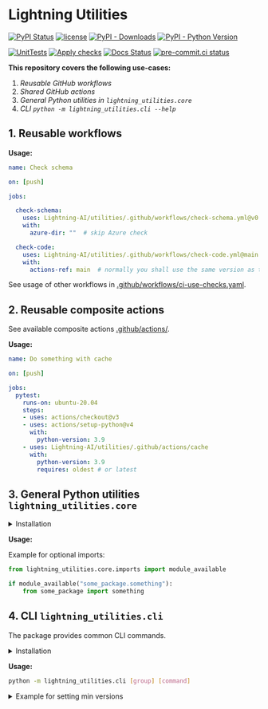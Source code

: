 # Lightning Utilities

[![PyPI Status](https://badge.fury.io/py/lightning-utilities.svg)](https://badge.fury.io/py/lightning-utilities)
[![license](https://img.shields.io/badge/License-Apache%202.0-blue.svg)](https://github.com/Lightning-AI/lightning_utilities/blob/master/LICENSE)
[![PyPI - Downloads](https://img.shields.io/pypi/dm/lightning-utilities)](https://pepy.tech/project/lightning-utilities)
[![PyPI - Python Version](https://img.shields.io/pypi/pyversions/lightning-utilities)](https://pypi.org/project/lightning-utilities/)

[![UnitTests](https://github.com/Lightning-AI/utilities/actions/workflows/ci-testing.yml/badge.svg?event=push)](https://github.com/Lightning-AI/utilities/actions/workflows/ci-testing.yml)
[![Apply checks](https://github.com/Lightning-AI/utilities/actions/workflows/ci-use-checks.yaml/badge.svg?event=push)](https://github.com/Lightning-AI/utilities/actions/workflows/ci-use-checks.yaml)
[![Docs Status](https://readthedocs.org/projects/lit-utilities/badge/?version=latest)](https://lit-utilities.readthedocs.io/en/latest/?badge=latest)
[![pre-commit.ci status](https://results.pre-commit.ci/badge/github/Lightning-AI/utilities/main.svg)](https://results.pre-commit.ci/latest/github/Lightning-AI/utilities/main)

__This repository covers the following use-cases:__

1. _Reusable GitHub workflows_
2. _Shared GitHub actions_
3. _General Python utilities in `lightning_utilities.core`_
4. _CLI `python -m lightning_utilities.cli --help`_

## 1. Reusable workflows

__Usage:__

```yaml
name: Check schema

on: [push]

jobs:

  check-schema:
    uses: Lightning-AI/utilities/.github/workflows/check-schema.yml@v0.5.0
    with:
      azure-dir: ""  # skip Azure check

  check-code:
    uses: Lightning-AI/utilities/.github/workflows/check-code.yml@main
    with:
      actions-ref: main  # normally you shall use the same version as the workflow
```

See usage of other workflows in [.github/workflows/ci-use-checks.yaml](https://github.com/Lightning-AI/utilities/tree/main/.github/workflows/ci-use-checks.yaml).

## 2. Reusable composite actions

See available composite actions [.github/actions/](https://github.com/Lightning-AI/utilities/tree/main/.github/actions).

__Usage:__

```yaml
name: Do something with cache

on: [push]

jobs:
  pytest:
    runs-on: ubuntu-20.04
    steps:
    - uses: actions/checkout@v3
    - uses: actions/setup-python@v4
      with:
        python-version: 3.9
    - uses: Lightning-AI/utilities/.github/actions/cache
      with:
        python-version: 3.9
        requires: oldest # or latest
```

## 3. General Python utilities `lightning_utilities.core`

<details>
  <summary>Installation</summary>
From source:

```bash
pip install https://github.com/Lightning-AI/utilities/archive/refs/heads/main.zip
```

From pypi:

```bash
pip install lightning_utilities
```

</details>

__Usage:__

Example for optional imports:

```python
from lightning_utilities.core.imports import module_available

if module_available("some_package.something"):
    from some_package import something
```

## 4. CLI `lightning_utilities.cli`

The package provides common CLI commands.

<details>
  <summary>Installation</summary>

From pypi:

```bash
pip install lightning_utilities[cli]
```

</details>

__Usage:__

```bash
python -m lightning_utilities.cli [group] [command]
```

<details>
  <summary>Example for setting min versions</summary>

```console
$ cat requirements/test.txt
coverage>=5.0
codecov>=2.1
pytest>=6.0
pytest-cov
pytest-timeout
$ python -m lightning_utilities.cli requirements set-oldest
$ cat requirements/test.txt
coverage==5.0
codecov==2.1
pytest==6.0
pytest-cov
pytest-timeout
```

</details>
